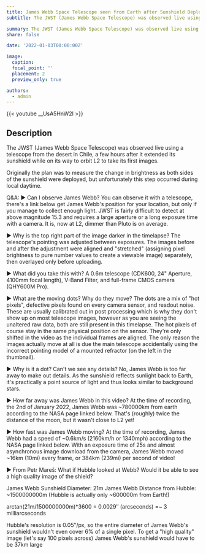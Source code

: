```yaml
---
title: James Webb Space Telescope seen from Earth after Sunshield Deployment
subtitle: The JWST (James Webb Space Telescope) was observed live using a telescope from the desert in Chile, a few hours after it extended its sunshield while on its way to orbit L2 to take its first images. 

summary: The JWST (James Webb Space Telescope) was observed live using a telescope from the desert in Chile, a few hours after it extended its sunshield while on its way to orbit L2 to take its first images. 
share: false

date: '2022-01-03T00:00:00Z'

image:
  caption: 
  focal_point: ''
  placement: 2
  preview_only: true

authors:
  - admin
---
```


{{< youtube __UsA5HnW2I >}}

## Description

The JWST (James Webb Space Telescope) was observed live using a telescope from the desert in Chile, a few hours after it extended its sunshield while on its way to orbit L2 to take its first images. 

Originally the plan was to measure the change in brightness as both sides of the sunshield were deployed, but unfortunately this step occurred during local daytime. 

Q&A:
► Can I observe James Webb?
You can observe it with a telescope, there's a link below get James Webb's position for your location, but only if you manage to collect enough light. JWST is fairly difficult to detect at above magnitude 15.3 and requires a large aperture or a long exposure time with a camera. It is, now at L2, dimmer than Pluto is on average. 

► Why is the top right part of the image darker in the timelapse?
The telescope's pointing was adjusted between exposures. The images before and after the adjustment were aligned and "stretched" (assigning pixel brightness to pure number values to create a viewable image) separately, then overlayed only before uploading. 

► What did you take this with?
A 0.6m telescope (CDK600, 24" Aperture, 4100mm focal length), V-Band Filter, and full-frame CMOS camera (QHY600M Pro). 

► What are the moving dots? Why do they move?
The dots are a mix of "hot pixels", defective pixels found on every camera sensor, and readout noise. These are usually calibrated out in post processing which is why they don't show up on most telescope images, however as you are seeing the unaltered raw data, both are still present in this timelapse. The hot pixels of course stay in the same physical position on the sensor. They're only shifted in the video as the individual frames are aligned. The only reason the images actually move at all is due the main telescope accidentally using the incorrect pointing model of a mounted refractor (on the left in the thumbnail). 

► Why is it a dot? Can't we see any details?
No, James Webb is too far away to make out details. As the sunshield reflects sunlight back to Earth, it's practically a point source of light and thus looks similar to background stars. 

► How far away was James Webb in this video?
At the time of recording, the 2nd of January 2022, James Webb was ~780000km from earth according to the NASA page linked below. That's (roughly) twice the distance of the moon, but it wasn't close to L2 yet! 

► How fast was James Webb moving?
At the time of recording, James Webb had a speed of ~0.6km/s (2160km/h or 1340mph) according to the NASA page linked below. With an exposure time of 25s and almost asynchronous image download from the camera, James Webb moved ~16km (10mi) every frame, or 384km (239mi) per second of video!

► From Petr Mareš: What if Hubble looked at Webb? Would it be able to see a high quality image of the shield?

James Webb Sunshield Diameter: 21m 
James Webb Distance from Hubble: ~1500000000m (Hubble is actually only ~600000m from Earth!)

arctan(21m/1500000000m)*3600 = 0.0029″ (arcseconds) =~ 3 milliarcseconds

Hubble's resolution is 0.05″/px, so the entire diameter of James Webb's sunshield wouldn't even cover 6% of a single pixel. To get a "high quality" image (let's say 100 pixels across) James Webb's sunshield would have to be 37km large
